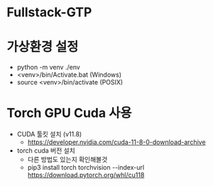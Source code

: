 # Fullstack-GTP

# 가상환경 설정

- python -m venv ./env
- \<venv\>/bin/Activate.bat (Windows)
- source \<venv\>/bin/activate (POSIX)

# Torch GPU Cuda 사용

- CUDA 툴킷 설치 (v11.8)
  - https://developer.nvidia.com/cuda-11-8-0-download-archive
- torch cuda 버전 설치
  - 다른 방법도 있는지 확인해볼것
  - pip3 install torch torchvision --index-url https://download.pytorch.org/whl/cu118
